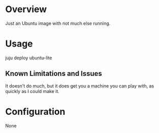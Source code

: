 # Overview

Just an Ubuntu image with not much else running.

# Usage

juju deploy ubuntu-lite

## Known Limitations and Issues

It doesn't do much, but it does get you a machine you can play with, as quickly
as I could make it.

# Configuration

None
